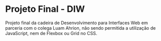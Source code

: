 # Projeto Final - DIW

Projeto final da cadeira de Desenvolvimento para Interfaces Web em parceria com o colega Luam Ahrion, não sendo permitida a utilização de JavaScript, nem de Flexbox ou Grid no CSS.
